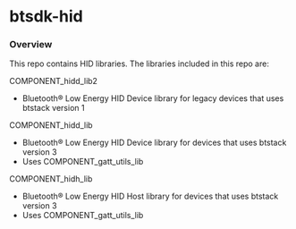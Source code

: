 # btsdk-hid

### Overview

This repo contains HID libraries. The libraries included in this repo are:


COMPONENT_hidd_lib2<br/>
* Bluetooth&#174; Low Energy HID Device library for legacy devices that uses btstack version 1<br/>

COMPONENT_hidd_lib<br/>
* Bluetooth&#174; Low Energy HID Device library for devices that uses btstack version 3<br/>
* Uses COMPONENT_gatt_utils_lib

COMPONENT_hidh_lib<br/>
* Bluetooth&#174; Low Energy HID Host library for devices that uses btstack version 3<br/>
* Uses COMPONENT_gatt_utils_lib

